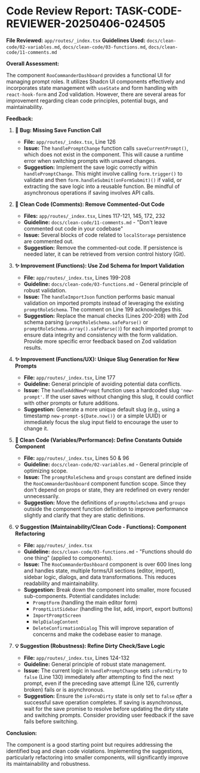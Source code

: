 # Code Review Report: TASK-CODE-REVIEWER-20250406-024505

**File Reviewed:** `app/routes/_index.tsx`
**Guidelines Used:** `docs/clean-code/02-variables.md`, `docs/clean-code/03-functions.md`, `docs/clean-code/11-comments.md`

**Overall Assessment:**

The component `RooCommanderDashboard` provides a functional UI for managing prompt roles. It utilizes Shadcn UI components effectively and incorporates state management with `useState` and form handling with `react-hook-form` and Zod validation. However, there are several areas for improvement regarding clean code principles, potential bugs, and maintainability.

**Feedback:**

1.  **🐛 Bug: Missing Save Function Call**

    - **File:** `app/routes/_index.tsx`, Line 126
    - **Issue:** The `handlePromptChange` function calls `saveCurrentPrompt()`, which does not exist in the component. This will cause a runtime error when switching prompts with unsaved changes.
    - **Suggestion:** Implement the save logic correctly within `handlePromptChange`. This might involve calling `form.trigger()` to validate and then `form.handleSubmit(onFormSubmit)()` if valid, or extracting the save logic into a reusable function. Be mindful of asynchronous operations if saving involves API calls.

2.  **🧹 Clean Code (Comments): Remove Commented-Out Code**

    - **Files:** `app/routes/_index.tsx`, Lines 117-121, 145, 172, 232
    - **Guideline:** `docs/clean-code/11-comments.md` - "Don't leave commented out code in your codebase"
    - **Issue:** Several blocks of code related to `localStorage` persistence are commented out.
    - **Suggestion:** Remove the commented-out code. If persistence is needed later, it can be retrieved from version control history (Git).

3.  **✨ Improvement (Functions): Use Zod Schema for Import Validation**

    - **File:** `app/routes/_index.tsx`, Lines 199-208
    - **Guideline:** `docs/clean-code/03-functions.md` - General principle of robust validation.
    - **Issue:** The `handleImportJson` function performs basic manual validation on imported prompts instead of leveraging the existing `promptRoleSchema`. The comment on Line 199 acknowledges this.
    - **Suggestion:** Replace the manual checks (Lines 200-208) with Zod schema parsing (`promptRoleSchema.safeParse()` or `promptRoleSchema.array().safeParse()`) for each imported prompt to ensure data integrity and consistency with the form validation. Provide more specific error feedback based on Zod validation results.

4.  **✨ Improvement (Functions/UX): Unique Slug Generation for New Prompts**

    - **File:** `app/routes/_index.tsx`, Line 177
    - **Guideline:** General principle of avoiding potential data conflicts.
    - **Issue:** The `handleAddNewPrompt` function uses a hardcoded slug `'new-prompt'`. If the user saves without changing this slug, it could conflict with other prompts or future additions.
    - **Suggestion:** Generate a more unique default slug (e.g., using a timestamp `new-prompt-${Date.now()}` or a simple UUID) or immediately focus the slug input field to encourage the user to change it.

5.  **🧹 Clean Code (Variables/Performance): Define Constants Outside Component**

    - **File:** `app/routes/_index.tsx`, Lines 50 & 96
    - **Guideline:** `docs/clean-code/02-variables.md` - General principle of optimizing scope.
    - **Issue:** The `promptRoleSchema` and `groups` constant are defined inside the `RooCommanderDashboard` component function scope. Since they don't depend on props or state, they are redefined on every render unnecessarily.
    - **Suggestion:** Move the definitions of `promptRoleSchema` and `groups` outside the component function definition to improve performance slightly and clarify that they are static definitions.

6.  **💡 Suggestion (Maintainability/Clean Code - Functions): Component Refactoring**

    - **File:** `app/routes/_index.tsx`
    - **Guideline:** `docs/clean-code/03-functions.md` - "Functions should do one thing" (applied to components).
    - **Issue:** The `RooCommanderDashboard` component is over 600 lines long and handles state, multiple forms/UI sections (editor, import), sidebar logic, dialogs, and data transformations. This reduces readability and maintainability.
    - **Suggestion:** Break down the component into smaller, more focused sub-components. Potential candidates include:
      - `PromptForm` (handling the main editor form)
      - `PromptListSidebar` (handling the list, add, import, export buttons)
      - `ImportPromptScreen`
      - `HelpDialogContent`
      - `DeleteConfirmationDialog`
        This will improve separation of concerns and make the codebase easier to manage.

7.  **💡 Suggestion (Robustness): Refine Dirty Check/Save Logic**
    - **File:** `app/routes/_index.tsx`, Lines 124-132
    - **Guideline:** General principle of robust state management.
    - **Issue:** The current logic in `handlePromptChange` sets `isFormDirty` to `false` (Line 130) immediately after attempting to find the next prompt, even if the preceding save attempt (Line 126, currently broken) fails or is asynchronous.
    - **Suggestion:** Ensure the `isFormDirty` state is only set to `false` _after_ a successful save operation completes. If saving is asynchronous, wait for the save promise to resolve before updating the dirty state and switching prompts. Consider providing user feedback if the save fails before switching.

**Conclusion:**

The component is a good starting point but requires addressing the identified bug and clean code violations. Implementing the suggestions, particularly refactoring into smaller components, will significantly improve its maintainability and robustness.
